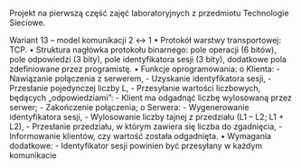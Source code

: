 Projekt na pierwszą część zajęć laboratoryjnych z przedmiotu Technologie Sieciowe.

Wariant 13 – model komunikacji 2 ↔ 1
•	Protokół warstwy transportowej: TCP.
•	Struktura nagłówka protokołu binarnego: pole operacji (6 bitów), pole odpowiedzi (3 bity), pole identyfikatora sesji (3 bity), dodatkowe pola zdefiniowane przez programistę.
•	Funkcje oprogramowania:
o	Klienta:
    - Nawiązanie połączenia z serwerem,
    - Uzyskanie identyfikatora sesji,
    - Przesłanie pojedynczej liczby L,
    - Przesyłanie wartości liczbowych, będących „odpowiedziami”:
    - Klient ma odgadnąć liczbę wylosowaną przez serwer;
    - Zakończenie połączenia;
o	Serwera:
    - Wygenerowanie identyfikatora sesji,
    - Wylosowanie liczby tajnej z przedziału (L1 – L2; L1 + L2),
    - Przesłanie przedziału, w którym zawiera się liczba do zgadnięcia,
    - Informowanie klientów, czy wartość została odgadnięta.
•	Wymagania dodatkowe: 
    - Identyfikator sesji powinien być przesyłany w każdym komunikacie 
